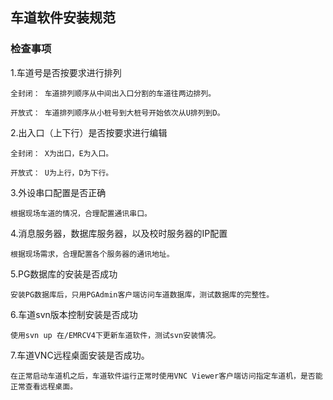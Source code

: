 
## 车道软件安装规范

### 检查事项

1.车道号是否按要求进行排列

	全封闭： 车道排列顺序从中间出入口分割的车道往两边排列。

	开放式： 车道排列顺序从小桩号到大桩号开始依次从U排列到D。

2.出入口（上下行）是否按要求进行编辑

	全封闭： X为出口，E为入口。

	开放式： U为上行，D为下行。

3.外设串口配置是否正确

	根据现场车道的情况，合理配置通讯串口。

4.消息服务器，数据库服务器，以及校时服务器的IP配置

	根据现场需求，合理配置各个服务器的通讯地址。

5.PG数据库的安装是否成功

	安装PG数据库后，只用PGAdmin客户端访问车道数据库，测试数据库的完整性。

6.车道svn版本控制安装是否成功

	使用svn up 在/EMRCV4下更新车道软件，测试svn安装情况。

7.车道VNC远程桌面安装是否成功。

	在正常启动车道机之后，车道软件运行正常时使用VNC Viewer客户端访问指定车道机，是否能正常查看远程桌面。